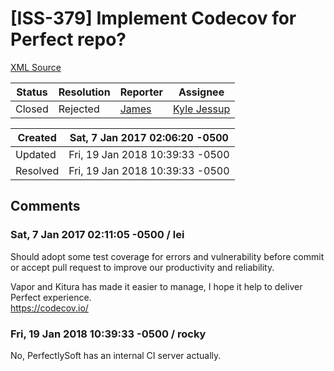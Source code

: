 # [ISS-379] Implement Codecov for Perfect repo?

[XML Source](./xml/ISS-379.xml)
<p></p>





Status|Resolution|Reporter|Assignee
------|----------|--------|--------
Closed|Rejected|[James](Lei)|[Kyle Jessup]($kjessup)





Created|Sat, 7 Jan 2017 02:06:20 -0500
-------|--------------
Updated|Fri, 19 Jan 2018 10:39:33 -0500
Resolved|Fri, 19 Jan 2018 10:39:33 -0500


## Comments




### Sat, 7 Jan 2017 02:11:05 -0500 / lei 

<p><p>Should adopt some test coverage for errors and vulnerability before commit or accept pull request to improve our productivity and reliability.</p>

<p>Vapor and Kitura has made it easier to manage, I hope it help to deliver Perfect experience.<br/>
<a href="https://codecov.io/" class="external-link" rel="nofollow">https://codecov.io/</a></p></p>


### Fri, 19 Jan 2018 10:39:33 -0500 / rocky 

<p><p>No, PerfectlySoft has an internal CI server actually.</p></p>


